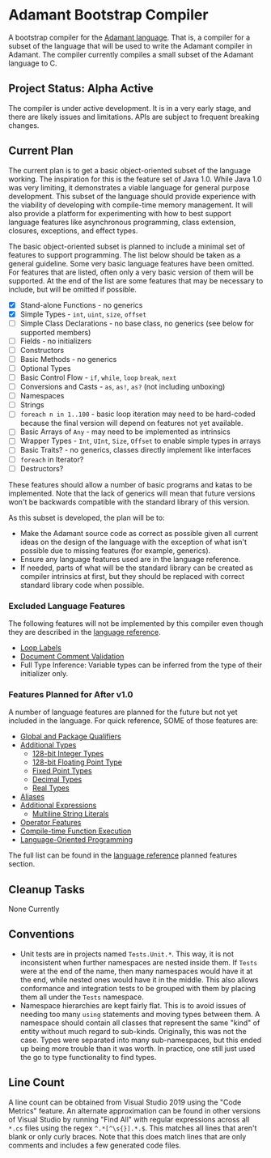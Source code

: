 # Adamant Bootstrap Compiler

A bootstrap compiler for the [Adamant language](http://adamant-lang.org).  That is, a compiler for a subset of the language that will be used to write the Adamant compiler in Adamant. The compiler currently compiles a small subset of the Adamant language to C.

## Project Status: Alpha Active

The compiler is under active development. It is in a very early stage, and there are likely issues and limitations. APIs are subject to frequent breaking changes.

## Current Plan

The current plan is to get a basic object-oriented subset of the language working. The inspiration for this is the feature set of Java 1.0. While Java 1.0 was very limiting, it demonstrates a viable language for general purpose development. This subset of the language should provide experience with the viability of developing with compile-time memory management. It will also provide a platform for experimenting with how to best support language features like asynchronous programming, class extension, closures, exceptions, and effect types.

The basic object-oriented subset is planned to include a minimal set of features to support programming. The list below should be taken as a general guideline. Some very basic language features have been omitted. For features that are listed, often only a very basic version of them will be supported. At the end of the list are some features that may be necessary to include, but will be omitted if possible.

* [x] Stand-alone Functions - no generics
* [x] Simple Types - `int`, `uint`, `size`, `offset`
* [ ] Simple Class Declarations - no base class, no generics (see below for supported members)
* [ ] Fields - no initializers
* [ ] Constructors
* [ ] Basic Methods - no generics
* [ ] Optional Types
* [ ] Basic Control Flow - `if`, `while`, `loop` `break`, `next`
* [ ] Conversions and Casts - `as`, `as!`, `as?` (not including unboxing)
* [ ] Namespaces
* [ ] Strings
* [ ] `foreach n in 1..100` - basic loop iteration may need to be hard-coded because the final version will depend on features not yet available.
* [ ] Basic Arrays of `Any` - may need to be implemented as intrinsics
* [ ] Wrapper Types - `Int`, `UInt`, `Size`, `Offset` to enable simple types in arrays
* [ ] Basic Traits? - no generics, classes directly implement like interfaces
* [ ] `foreach` in Iterator?
* [ ] Destructors?

These features should allow a number of basic programs and katas to be implemented. Note that the lack of generics will mean that future versions won't be backwards compatible with the standard library of this version.

As this subset is developed, the plan will be to:

* Make the Adamant source code as correct as possible given all current ideas on the design of the language with the exception of what isn't possible due to missing features (for example, generics).
* Ensure any language features used are in the language reference.
* If needed, parts of what will be the standard library can be created as compiler intrinsics at first, but they should be replaced with correct standard library code when possible.

### Excluded Language Features

The following features will not be implemented by this compiler even though they are described in the [language reference](https://github.com/adamant/adamant.language.reference/blob/master/src/book.md).

* [Loop Labels](https://github.com/adamant/adamant.language.reference/blob/master/src/loop-expressions.md#loop-labels)
* [Document Comment Validation](https://github.com/adamant/adamant.language.reference/blob/master/src/documentation-comments.md#documentation-comments)
* Full Type Inference: Variable types can be inferred from the type of their initializer only.

### Features Planned for After v1.0

A number of language features are planned for the future but not yet included in the language. For quick reference, SOME of those features are:

* [Global and Package Qualifiers](https://github.com/adamant/adamant.language.reference/blob/master/src/planned-qualifier.md)
* [Additional Types](https://github.com/adamant/adamant.language.reference/blob/master/src/planned-types.md)
  * [128-bit Integer Types](https://github.com/adamant/adamant.language.reference/blob/master/src/planned-types.md#128-bit-integer-types)
  * [128-bit Floating Point Type](https://github.com/adamant/adamant.language.reference/blob/master/src/planned-types.md#128-bit-floating-point-type)
  * [Fixed Point Types](https://github.com/adamant/adamant.language.reference/blob/master/src/planned-types.md#fixed-point-types)
  * [Decimal Types](https://github.com/adamant/adamant.language.reference/blob/master/src/planned-types.md#decimal-types)
  * [Real Types](https://github.com/adamant/adamant.language.reference/blob/master/src/planned-types.md#real-types)
* [Aliases](https://github.com/adamant/adamant.language.reference/blob/master/src/planned-aliases.md)
* [Additional Expressions](https://github.com/adamant/adamant.language.reference/blob/master/src/planned-expressions.md)
  * [Multiline String Literals](https://github.com/adamant/adamant.language.reference/blob/master/src/planned-expressions.md#multiline-string-literals)
* [Operator Features](https://github.com/adamant/adamant.language.reference/blob/master/src/planned-operators.md)
* [Compile-time Function Execution](https://github.com/adamant/adamant.language.reference/blob/master/src/planned-ctfe.md)
* [Language-Oriented Programming](https://github.com/adamant/adamant.language.reference/blob/master/src/planned-lop.md)

The full list can be found in the [language reference](https://github.com/adamant/adamant.language.reference/blob/master/src/book.md) planned features section.

## Cleanup Tasks

None Currently

## Conventions

* Unit tests are in projects named `Tests.Unit.*`. This way, it is not inconsistent when further namespaces are nested inside them. If `Tests` were at the end of the name, then many namespaces would have it at the end, while nested ones would have it in the middle. This also allows conformance and integration tests to be grouped with them by placing them all under the `Tests` namespace.
* Namespace hierarchies are kept fairly flat. This is to avoid issues of needing too many `using` statements and moving types between them. A namespace should contain all classes that represent the same "kind" of entity without much regard to sub-kinds. Originally, this was not the case. Types were separated into many sub-namespaces, but this ended up being more trouble than it was worth. In practice, one still just used the go to type functionality to find types.

## Line Count

A line count can be obtained from Visual Studio 2019 using the "Code Metrics" feature. An alternate approximation can be found in other versions of Visual Studio by running "Find All" with regular expressions across all `*.cs` files using the regex `^.*[^\s{}].*.$`. This matches all lines that aren't blank or only curly braces. Note that this does match lines that are only comments and includes a few generated code files.
